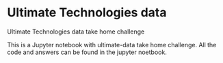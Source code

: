 # Ultimate Technologies data
Ultimate Technologies data take home challenge

This is a Jupyter notebook with ultimate-data take home challenge. All the code and answers can be found in the jupyter noetbook.
